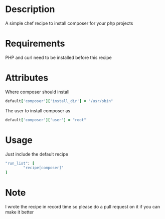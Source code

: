 Description
===========

A simple chef recipe to install composer for your php projects

Requirements
============ 

PHP and curl need to be installed before this recipe

Attributes
============

Where composer should install
```ruby
default['composer']['install_dir'] = "/usr/sbin"
```
The user to install composer as
```ruby
default['composer']['user'] = "root"
```

Usage
======

Just include the default recipe

```ruby
"run_list": [
        "recipe[composer]"
]
```

Note
====

I wrote the recipe in record time so please do a pull request on it if you can make it better
